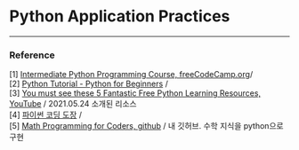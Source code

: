 # Python Application Practices



***
### Reference 
[1] [Intermediate Python Programming Course, freeCodeCamp.org](https://youtu.be/HGOBQPFzWKo)/  <br/>
[2] [Python Tutorial - Python for Beginners](https://youtu.be/_uQrJ0TkZlc) / <br/>
[3] [You must see these 5 Fantastic Free Python Learning Resources, YouTube](https://youtu.be/jrKpRIKK2BA) / 2021.05.24 소개된 리소스 <br/>
[4] [파이썬 코딩 도장](https://dojang.io/mod/page/view.php?id=2386) / <br/>
[5] [Math Programming for Coders, github](https://github.com/DoranLyong/Math-Programming-for-Coders) / 내 깃허브. 수학 지식을 python으로 구현 <br/> 
